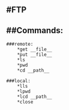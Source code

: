 #FTP
----

##Commands:
-----------
	###remote:
		*get __file__
		*put __file__
		*ls
		*pwd
		*cd __path__
	
	###local:
		*lls
		*lpwd
		*lcd __path__
		*close
